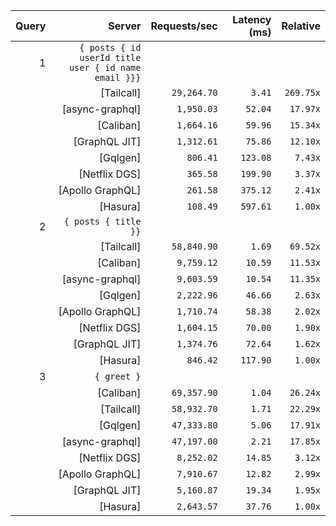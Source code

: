 <!-- PERFORMANCE_RESULTS_START -->

| Query | Server | Requests/sec | Latency (ms) | Relative |
|-------:|--------:|--------------:|--------------:|---------:|
| 1 | `{ posts { id userId title user { id name email }}}` |
|| [Tailcall] | `29,264.70` | `3.41` | `269.75x` |
|| [async-graphql] | `1,950.03` | `52.04` | `17.97x` |
|| [Caliban] | `1,664.16` | `59.96` | `15.34x` |
|| [GraphQL JIT] | `1,312.61` | `75.86` | `12.10x` |
|| [Gqlgen] | `806.41` | `123.08` | `7.43x` |
|| [Netflix DGS] | `365.58` | `199.90` | `3.37x` |
|| [Apollo GraphQL] | `261.58` | `375.12` | `2.41x` |
|| [Hasura] | `108.49` | `597.61` | `1.00x` |
| 2 | `{ posts { title }}` |
|| [Tailcall] | `58,840.90` | `1.69` | `69.52x` |
|| [Caliban] | `9,759.12` | `10.59` | `11.53x` |
|| [async-graphql] | `9,603.59` | `10.54` | `11.35x` |
|| [Gqlgen] | `2,222.96` | `46.66` | `2.63x` |
|| [Apollo GraphQL] | `1,710.74` | `58.38` | `2.02x` |
|| [Netflix DGS] | `1,604.15` | `70.00` | `1.90x` |
|| [GraphQL JIT] | `1,374.76` | `72.64` | `1.62x` |
|| [Hasura] | `846.42` | `117.90` | `1.00x` |
| 3 | `{ greet }` |
|| [Caliban] | `69,357.90` | `1.04` | `26.24x` |
|| [Tailcall] | `58,932.70` | `1.71` | `22.29x` |
|| [Gqlgen] | `47,333.80` | `5.06` | `17.91x` |
|| [async-graphql] | `47,197.00` | `2.21` | `17.85x` |
|| [Netflix DGS] | `8,252.02` | `14.85` | `3.12x` |
|| [Apollo GraphQL] | `7,910.67` | `12.82` | `2.99x` |
|| [GraphQL JIT] | `5,160.87` | `19.34` | `1.95x` |
|| [Hasura] | `2,643.57` | `37.76` | `1.00x` |

<!-- PERFORMANCE_RESULTS_END -->
